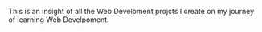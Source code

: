 This is an insight of all the Web Develoment projcts I create on my journey of learning Web Develpoment.
